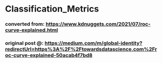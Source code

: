 # Classification_Metrics
### converted from: https://www.kdnuggets.com/2021/07/roc-curve-explained.html
### original post @: https://medium.com/m/global-identity?redirectUrl=https%3A%2F%2Ftowardsdatascience.com%2Froc-curve-explained-50acab4f7bd8
